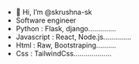 - 👋 Hi, I’m @skrushna-sk
- Software engineer
- Python : Flask, django..............
- Javascript : React, Node.js..............
- Html : Raw, Bootstraping..........
- Css : TailwindCss...................

<!---
skrushna-sk/skrushna-sk is a ✨ special ✨ repository because its `README.md` (this file) appears on your GitHub profile.
You can click the Preview link to take a look at your changes.
--->
